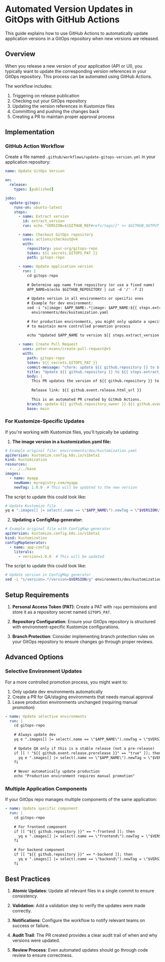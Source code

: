 # Automated Version Updates in GitOps with GitHub Actions

This guide explains how to use GitHub Actions to automatically update application versions in a GitOps repository when new versions are released.

## Overview

When you release a new version of your application (API or UI), you typically want to update the corresponding version references in your GitOps repository. This process can be automated using GitHub Actions.

The workflow includes:
1. Triggering on release publication
2. Checking out your GitOps repository
3. Updating the version references in Kustomize files
4. Committing and pushing the changes back
5. Creating a PR to maintain proper approval process

## Implementation

### GitHub Action Workflow

Create a file named `.github/workflows/update-gitops-version.yml` in your application repository:

```yaml
name: Update GitOps Version

on:
  release:
    types: [published]

jobs:
  update-gitops:
    runs-on: ubuntu-latest
    steps:
      - name: Extract version
        id: extract_version
        run: echo "VERSION=${GITHUB_REF#refs/tags/}" >> $GITHUB_OUTPUT

      - name: Checkout GitOps repository
        uses: actions/checkout@v4
        with:
          repository: your-org/gitops-repo
          token: ${{ secrets.GITOPS_PAT }}
          path: gitops-repo

      - name: Update application version
        run: |
          cd gitops-repo
          
          # Determine app name from repository (or use a fixed name)
          APP_NAME=$(echo $GITHUB_REPOSITORY | cut -d '/' -f 2)
          
          # Update version in all environments or specific ones
          # Example for dev environment:
          sed -i "s|image: $APP_NAME:.*|image: $APP_NAME:${{ steps.extract_version.outputs.VERSION }}|g" \
            environments/dev/kustomization.yaml
          
          # For production environments, you might only update a specific reference
          # to maintain more controlled promotion process
          
          echo "Updated $APP_NAME to version ${{ steps.extract_version.outputs.VERSION }}"

      - name: Create Pull Request
        uses: peter-evans/create-pull-request@v5
        with:
          path: gitops-repo
          token: ${{ secrets.GITOPS_PAT }}
          commit-message: "chore: update ${{ github.repository }} to ${{ steps.extract_version.outputs.VERSION }}"
          title: "Update ${{ github.repository }} to ${{ steps.extract_version.outputs.VERSION }}"
          body: |
            This PR updates the version of ${{ github.repository }} to ${{ steps.extract_version.outputs.VERSION }}.
            
            Release link: ${{ github.event.release.html_url }}
            
            This is an automated PR created by GitHub Actions.
          branch: update-${{ github.repository_owner }}-${{ github.event.repository.name }}-${{ steps.extract_version.outputs.VERSION }}
          base: main
```

### For Kustomize-Specific Updates

If you're working with Kustomize files, you'll typically be updating:

1. **The image version in a kustomization.yaml file:**

```yaml
# Example original file: environments/dev/kustomization.yaml
apiVersion: kustomize.config.k8s.io/v1beta1
kind: Kustomization
resources:
  - ../../base
images:
  - name: myapp
    newName: myregistry.com/myapp
    newTag: 1.0.0  # This will be updated to the new version
```

The script to update this could look like:

```bash
# Update Kustomize file
yq e ".images[] |= select(.name == \"$APP_NAME\").newTag = \"$VERSION\"" -i environments/dev/kustomization.yaml
```

2. **Updating a ConfigMap generator:**

```yaml
# Example original file with ConfigMap generator
apiVersion: kustomize.config.k8s.io/v1beta1
kind: Kustomization
configMapGenerator:
  - name: app-config
    literals:
      - version=1.0.0  # This will be updated
```

The script to update this could look like:

```bash
# Update version in ConfigMap generator
sed -i "s/version=.*/version=$VERSION/g" environments/dev/kustomization.yaml
```

## Setup Requirements

1. **Personal Access Token (PAT)**: Create a PAT with `repo` permissions and store it as a repository secret named `GITOPS_PAT`.

2. **Repository Configuration**: Ensure your GitOps repository is structured with environment-specific Kustomize configurations.

3. **Branch Protection**: Consider implementing branch protection rules on your GitOps repository to ensure changes go through proper reviews.

## Advanced Options

### Selective Environment Updates

For a more controlled promotion process, you might want to:

1. Only update dev environments automatically
2. Create a PR for QA/staging environments that needs manual approval
3. Leave production environments unchanged (requiring manual promotion)

```yaml
- name: Update selective environments
  run: |
    cd gitops-repo
    
    # Always update dev
    yq e ".images[] |= select(.name == \"$APP_NAME\").newTag = \"$VERSION\"" -i environments/dev/kustomization.yaml
    
    # Update QA only if this is a stable release (not a pre-release)
    if [[ ! "${{ github.event.release.prerelease }}" == "true" ]]; then
      yq e ".images[] |= select(.name == \"$APP_NAME\").newTag = \"$VERSION\"" -i environments/qa/kustomization.yaml
    fi
    
    # Never automatically update production
    echo "Production environment requires manual promotion"
```

### Multiple Application Components

If your GitOps repo manages multiple components of the same application:

```yaml
- name: Update specific component
  run: |
    cd gitops-repo
    
    # For frontend component
    if [[ "${{ github.repository }}" == *-frontend ]]; then
      yq e ".images[] |= select(.name == \"frontend\").newTag = \"$VERSION\"" -i environments/dev/kustomization.yaml
    fi
    
    # For backend component
    if [[ "${{ github.repository }}" == *-backend ]]; then
      yq e ".images[] |= select(.name == \"backend\").newTag = \"$VERSION\"" -i environments/dev/kustomization.yaml
    fi
```

## Best Practices

1. **Atomic Updates**: Update all relevant files in a single commit to ensure consistency.

2. **Validation**: Add a validation step to verify the updates were made correctly.

3. **Notifications**: Configure the workflow to notify relevant teams on success or failure.

4. **Audit Trail**: The PR created provides a clear audit trail of when and why versions were updated.

5. **Review Process**: Even automated updates should go through code review to ensure correctness.
